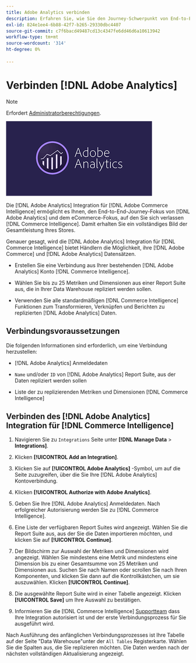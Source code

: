 ```yaml
---
title: Adobe Analytics verbinden
description: Erfahren Sie, wie Sie den Journey-Schwerpunkt von End-to-End-Kunden zusammenführen können. [!DNL Adobe Analytics] und dem eCommerce-Fokus, auf den Sie sich verlassen [!DNL Commerce Intelligence].
exl-id: 824e1ee4-6b88-42f7-b265-29330dbc4407
source-git-commit: c7f6bacd49487cd13c4347fe6dd46d6a10613942
workflow-type: tm+mt
source-wordcount: '314'
ht-degree: 0%

---
```


# Verbinden [!DNL Adobe Analytics]

>[!NOTE]
>
>Erfordert [Administratorberechtigungen](../../../administrator/user-management/user-management.md).

![](../../../assets/adobe-analytic-slogo.png)

Die [!DNL Adobe Analytics] Integration für [!DNL Adobe Commerce Intelligence] ermöglicht es Ihnen, den End-to-End-Journey-Fokus von [!DNL Adobe Analytics] und dem eCommerce-Fokus, auf den Sie sich verlassen [!DNL Commerce Intelligence]. Damit erhalten Sie ein vollständiges Bild der Gesamtleistung Ihres Stores.

Genauer gesagt, wird die [!DNL Adobe Analytics] Integration für [!DNL Commerce Intelligence] bietet Händlern die Möglichkeit, ihre [!DNL Adobe Commerce] und [!DNL Adobe Analytics] Datensätzen.

- Erstellen Sie eine Verbindung aus Ihrer bestehenden [!DNL Adobe Analytics] Konto [!DNL Commerce Intelligence].

- Wählen Sie bis zu 25 Metriken und Dimensionen aus einer Report Suite aus, die in Ihrer Data Warehouse repliziert werden sollen.

- Verwenden Sie alle standardmäßigen [!DNL Commerce Intelligence] Funktionen zum Transformieren, Verknüpfen und Berichten zu replizierten [!DNL Adobe Analytics] Daten.

## Verbindungsvoraussetzungen

Die folgenden Informationen sind erforderlich, um eine Verbindung herzustellen:

- [!DNL Adobe Analytics] Anmeldedaten

- `Name` und/oder `ID` von [!DNL Adobe Analytics] Report Suite, aus der Daten repliziert werden sollen

- Liste der zu replizierenden Metriken und Dimensionen [!DNL Commerce Intelligence]

## Verbinden des [!DNL Adobe Analytics] Integration für [!DNL Commerce Intelligence]

1. Navigieren Sie zu `Integrations` Seite unter **[!DNL Manage Data** > **Integrations]**.

1. Klicken **[!UICONTROL Add an Integration]**.

1. Klicken Sie auf **[!UICONTROL Adobe Analytics]** -Symbol, um auf die Seite zuzugreifen, über die Sie Ihre [!DNL Adobe Analytics] Kontoverbindung.

1. Klicken **[!UICONTROL Authorize with Adobe Analytics]**.

1. Geben Sie Ihre [!DNL Adobe Analytics] Anmeldedaten. Nach erfolgreicher Autorisierung werden Sie zu [!DNL Commerce Intelligence].

1. Eine Liste der verfügbaren Report Suites wird angezeigt. Wählen Sie die Report Suite aus, aus der Sie die Daten importieren möchten, und klicken Sie auf **[!UICONTROL Continue]**.

1. Der Bildschirm zur Auswahl der Metriken und Dimensionen wird angezeigt. Wählen Sie mindestens eine Metrik und mindestens eine Dimension bis zu einer Gesamtsumme von 25 Metriken und Dimensionen aus. Suchen Sie nach Namen oder scrollen Sie nach Ihren Komponenten, und klicken Sie dann auf die Kontrollkästchen, um sie auszuwählen. Klicken **[!UICONTROL Continue]**.

1. Die ausgewählte Report Suite wird in einer Tabelle angezeigt. Klicken **[!UICONTROL Save]** um Ihre Auswahl zu bestätigen.

1. Informieren Sie die [!DNL Commerce Intelligence] [Supportteam](https://experienceleague.adobe.com/docs/commerce-knowledge-base/kb/troubleshooting/miscellaneous/mbi-service-policies.html) dass Ihre Integration autorisiert ist und der erste Verbindungsprozess für Sie ausgeführt wird.

Nach Ausführung des anfänglichen Verbindungsprozesses ist Ihre Tabelle auf der Seite &quot;Data Warehouse&quot;unter der `All Tables` Registerkarte. Wählen Sie die Spalten aus, die Sie replizieren möchten. Die Daten werden nach der nächsten vollständigen Aktualisierung angezeigt.
